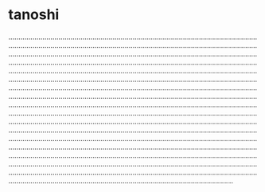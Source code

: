 # tanoshi

............................................................................................................................................................................................................................................................................................................................................................................................................................................................................................................................................................................................................................................................................................................................................................................................................................................................................................................................................................................................................................................................................................................................................................................................................................................................................................................................................................................................................................................................................................................................................................................................................................................................................................................................................................................................................................................................................................................................................................................................................................................................................................................................................................................................................................................................................................................